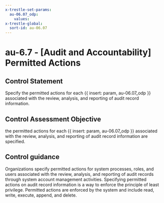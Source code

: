 ```yaml
---
x-trestle-set-params:
  au-06.07_odp:
    values:
x-trestle-global:
  sort-id: au-06.07
---
```


# au-6.7 - \[Audit and Accountability\] Permitted Actions

## Control Statement

Specify the permitted actions for each {{ insert: param, au-06.07_odp }} associated with the review, analysis, and reporting of audit record information.

## Control Assessment Objective

the permitted actions for each {{ insert: param, au-06.07_odp }} associated with the review, analysis, and reporting of audit record information are specified.

## Control guidance

Organizations specify permitted actions for system processes, roles, and users associated with the review, analysis, and reporting of audit records through system account management activities. Specifying permitted actions on audit record information is a way to enforce the principle of least privilege. Permitted actions are enforced by the system and include read, write, execute, append, and delete.
